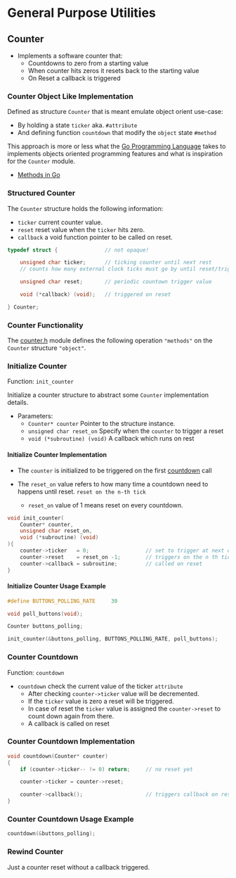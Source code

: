 # General Purpose Utilities

## Counter

- Implements a software counter that:
  - Countdowns to zero from a starting value
  - When counter hits zeros it resets back to the starting value
  - On Reset a callback is triggered

### Counter Object Like Implementation

Defined as structure `Counter` that is meant emulate object orient use-case:

- By holding a state `ticker` aka. `#attribute`
- And defining function `countdown` that modify the `object` state `#method`

This approach is more or less what the [Go Programming Language](https://go.dev/) takes to implements objects oriented programming features and what is inspiration for the `Counter` module.

- [Methods in Go](https://go.dev/tour/methods)

### Structured Counter

The `Counter` structure holds the following information:

- `ticker` current counter value.
- `reset` reset value when the `ticker` hits zero.
- `callback` a void function pointer to be called on reset.

```C
typedef struct {               // not opaque!

    unsigned char ticker;      // ticking counter until next rest
    // counts how many external clock ticks must go by until reset/trigger

    unsigned char reset;       // periodic countown trigger value

    void (*callback) (void);   // triggered on reset

} Counter;
```

### Counter Functionality

The [counter.h](counter.h) module defines the following operation `"methods"` on the `Counter` structure `"object"`.

### Initialize Counter

Function: `init_counter`

Initialize a counter structure to abstract some `Counter` implementation details.

- Parameters:
  - `Counter* counter` Pointer to the structure instance.
  - `unsigned char reset_on` Specify when the `counter` to trigger a reset
  - `void (*subroutine) (void)` A callback which runs on rest

#### Initialize Counter Implementation

- The `counter` is initialized to be triggered on the first [countdown](#counter-countdown) call

- The `reset_on` value refers to how many time a countdown need to happens until reset. `reset on the n-th tick`
  - `reset_on` value of 1 means reset on every countdown.

```C
void init_counter(
    Counter* counter,
    unsigned char reset_on,
    void (*subroutine) (void)
){
    counter->ticker   = 0;                  // set to trigger at next countdown call // used as initializer
    counter->reset    = reset_on -1;        // triggers on the n th tick. resets at zero!
    counter->callback = subroutine;         // called on reset
}
```

#### Initialize Counter Usage Example

```C
#define BUTTONS_POLLING_RATE     30

void poll_buttons(void);

Counter buttons_polling;

init_counter(&buttons_polling, BUTTONS_POLLING_RATE, poll_buttons);
```

### Counter Countdown

Function: `countdown`

- `countdown` check the current value of the ticker `attribute`
  - After checking `counter->ticker` value will be decremented.
  - If the `ticker` value is zero a reset will be triggered.
  - In case of reset the `ticker` value is assigned the `counter->reset` to count down again from there.
  - A callback is called on reset

### Counter Countdown Implementation

```C
void countdown(Counter* counter)
{
    if (counter->ticker-- != 0) return;     // no reset yet

    counter->ticker = counter->reset;

    counter->callback();                    // triggers callback on reset
}
```

### Counter Countdown Usage Example

```C
countdown(&buttons_polling);
```

### Rewind Counter

Just a counter reset without a callback triggered.
